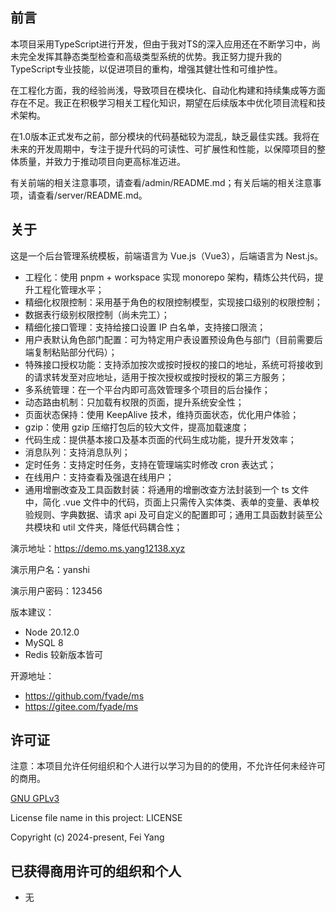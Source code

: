 ## 前言

本项目采用TypeScript进行开发，但由于我对TS的深入应用还在不断学习中，尚未完全发挥其静态类型检查和高级类型系统的优势。我正努力提升我的TypeScript专业技能，以促进项目的重构，增强其健壮性和可维护性。

在工程化方面，我的经验尚浅，导致项目在模块化、自动化构建和持续集成等方面存在不足。我正在积极学习相关工程化知识，期望在后续版本中优化项目流程和技术架构。

在1.0版本正式发布之前，部分模块的代码基础较为混乱，缺乏最佳实践。我将在未来的开发周期中，专注于提升代码的可读性、可扩展性和性能，以保障项目的整体质量，并致力于推动项目向更高标准迈进。

有关前端的相关注意事项，请查看/admin/README.md；有关后端的相关注意事项，请查看/server/README.md。

## 关于

这是一个后台管理系统模板，前端语言为 Vue.js（Vue3），后端语言为 Nest.js。

- 工程化：使用 pnpm + workspace 实现 monorepo 架构，精炼公共代码，提升工程化管理水平；
- 精细化权限控制：采用基于角色的权限控制模型，实现接口级别的权限控制；
- 数据表行级别权限控制（尚未完工）；
- 精细化接口管理：支持给接口设置 IP 白名单，支持接口限流；
- 用户表默认角色部门配置：可为特定用户表设置预设角色与部门（目前需要后端复制粘贴部分代码）；
- 特殊接口授权功能：支持添加按次或按时授权的接口的地址，系统可将接收到的请求转发至对应地址，适用于按次授权或按时授权的第三方服务；
- 多系统管理：在一个平台内即可高效管理多个项目的后台操作；
- 动态路由机制：只加载有权限的页面，提升系统安全性；
- 页面状态保持：使用 KeepAlive 技术，维持页面状态，优化用户体验；
- gzip：使用 gzip 压缩打包后的较大文件，提高加载速度；
- 代码生成：提供基本接口及基本页面的代码生成功能，提升开发效率；
- 消息队列：支持消息队列；
- 定时任务：支持定时任务，支持在管理端实时修改 cron 表达式；
- 在线用户：支持查看及强退在线用户；
- 通用增删改查及工具函数封装：将通用的增删改查方法封装到一个 ts 文件中，简化 .vue 文件中的代码，页面上只需传入实体类、表单的变量、表单校验规则、字典数据、请求
  api 及可自定义的配置即可；通用工具函数封装至公共模块和 util 文件夹，降低代码耦合性；

演示地址：https://demo.ms.yang12138.xyz

演示用户名：yanshi

演示用户密码：123456

版本建议：

- Node 20.12.0
- MySQL 8
- Redis 较新版本皆可

开源地址：

- https://github.com/fyade/ms
- https://gitee.com/fyade/ms

## 许可证

注意：本项目允许任何组织和个人进行以学习为目的的使用，不允许任何未经许可的商用。

[GNU GPLv3](https://www.gnu.org/licenses/gpl-3.0.txt)

License file name in this project: LICENSE

Copyright (c) 2024-present, Fei Yang

## 已获得商用许可的组织和个人

- 无
